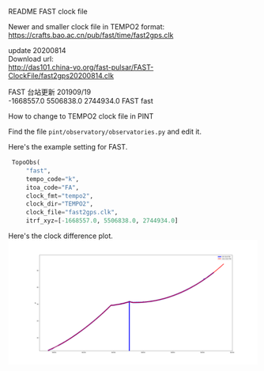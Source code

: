 README
FAST clock file

Newer and smaller clock file in TEMPO2 format:</br>
https://crafts.bao.ac.cn/pub/fast/time/fast2gps.clk

update 20200814</br>
Download url:</br>
http://das101.china-vo.org/fast-pulsar/FAST-ClockFile/fast2gps20200814.clk


FAST 台站更新 201909/19 </br>
-1668557.0      5506838.0      2744934.0        FAST                fast


How to change to TEMPO2 clock file in PINT</br>

Find the file `pint/observatory/observatories.py` and edit it.</br>

Here's the example setting for FAST.</br>

```python
 TopoObs(
     "fast",
     tempo_code="k",
     itoa_code="FA",
     clock_fmt="tempo2",
     clock_dir="TEMPO2",
     clock_file="fast2gps.clk",
     itrf_xyz=[-1668557.0, 5506838.0, 2744934.0]
```

Here's the clock difference plot.</br>
![clockDiff](clockDiff.png)
